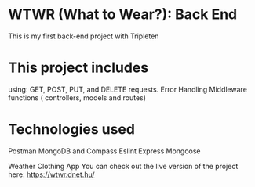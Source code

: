 # WTWR (What to Wear?): Back End
This is my first back-end project with Tripleten

# This project includes
using:
GET, POST, PUT, and DELETE requests.
Error Handling
Middleware functions ( controllers, models and routes)

# Technologies used
Postman
MongoDB and Compass
Eslint
Express
Mongoose


Weather Clothing App
You can check out the live version of the project here: https://wtwr.dnet.hu/

